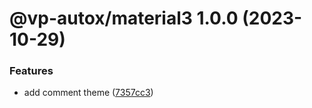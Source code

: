 # @vp-autox/material3 1.0.0 (2023-10-29)


### Features

*  add comment theme ([7357cc3](https://github.com/VagnerSilva/vp/commit/7357cc39affd77576d81ae583a8c9a822e7f041a))
